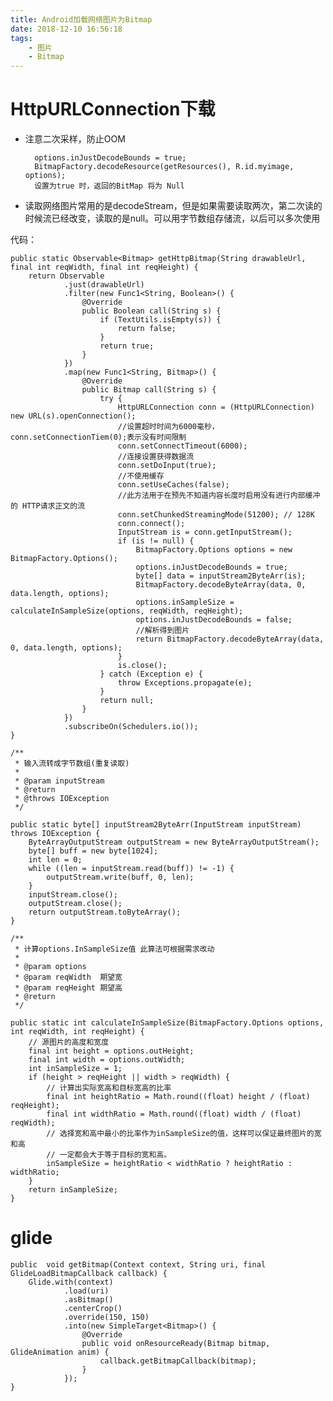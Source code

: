 ```yaml
---
title: Android加载网络图片为Bitmap
date: 2018-12-10 16:56:18
tags: 
	- 图片
	- Bitmap
---
```


# HttpURLConnection下载

- 注意二次采样，防止OOM

		options.inJustDecodeBounds = true;
		BitmapFactory.decodeResource(getResources(), R.id.myimage, options);
 		设置为true 时，返回的BitMap 将为 Null

- 读取网络图片常用的是decodeStream，但是如果需要读取两次，第二次读的时候流已经改变，读取的是null。可以用字节数组存储流，以后可以多次使用

代码：

	public static Observable<Bitmap> getHttpBitmap(String drawableUrl, final int reqWidth, final int reqHeight) {
        return Observable
                .just(drawableUrl)
                .filter(new Func1<String, Boolean>() {
                    @Override
                    public Boolean call(String s) {
                        if (TextUtils.isEmpty(s)) {
                            return false;
                        }
                        return true;
                    }
                })
                .map(new Func1<String, Bitmap>() {
                    @Override
                    public Bitmap call(String s) {
                        try {
                            HttpURLConnection conn = (HttpURLConnection) new URL(s).openConnection();
                            //设置超时时间为6000毫秒，conn.setConnectionTiem(0);表示没有时间限制
                            conn.setConnectTimeout(6000);
                            //连接设置获得数据流
                            conn.setDoInput(true);
                            //不使用缓存
                            conn.setUseCaches(false);
                            //此方法用于在预先不知道内容长度时启用没有进行内部缓冲的 HTTP请求正文的流
                            conn.setChunkedStreamingMode(51200); // 128K
                            conn.connect();
                            InputStream is = conn.getInputStream();
                            if (is != null) {
                                BitmapFactory.Options options = new BitmapFactory.Options();
                                options.inJustDecodeBounds = true;
                                byte[] data = inputStream2ByteArr(is);
                                BitmapFactory.decodeByteArray(data, 0, data.length, options);
                                options.inSampleSize = calculateInSampleSize(options, reqWidth, reqHeight);
                                options.inJustDecodeBounds = false;
                                //解析得到图片
                                return BitmapFactory.decodeByteArray(data, 0, data.length, options);
                            }
                            is.close();
                        } catch (Exception e) {
                            throw Exceptions.propagate(e);
                        }
                        return null;
                    }
                })
                .subscribeOn(Schedulers.io());
    }

    /**
     * 输入流转成字节数组(重复读取)
     *
     * @param inputStream
     * @return
     * @throws IOException
     */

    public static byte[] inputStream2ByteArr(InputStream inputStream) throws IOException {
        ByteArrayOutputStream outputStream = new ByteArrayOutputStream();
        byte[] buff = new byte[1024];
        int len = 0;
        while ((len = inputStream.read(buff)) != -1) {
            outputStream.write(buff, 0, len);
        }
        inputStream.close();
        outputStream.close();
        return outputStream.toByteArray();
    }

    /**
     * 计算options.InSampleSize值 此算法可根据需求改动
     *
     * @param options
     * @param reqWidth  期望宽
     * @param reqHeight 期望高
     * @return
     */

    public static int calculateInSampleSize(BitmapFactory.Options options, int reqWidth, int reqHeight) {
        // 源图片的高度和宽度
        final int height = options.outHeight;
        final int width = options.outWidth;
        int inSampleSize = 1;
        if (height > reqHeight || width > reqWidth) {
            // 计算出实际宽高和目标宽高的比率
            final int heightRatio = Math.round((float) height / (float) reqHeight);
            final int widthRatio = Math.round((float) width / (float) reqWidth);
            // 选择宽和高中最小的比率作为inSampleSize的值，这样可以保证最终图片的宽和高
            // 一定都会大于等于目标的宽和高。
            inSampleSize = heightRatio < widthRatio ? heightRatio : widthRatio;
        }
        return inSampleSize;
    }
    
# glide

	public  void getBitmap(Context context, String uri, final GlideLoadBitmapCallback callback) {
	    Glide.with(context)
	            .load(uri)
	            .asBitmap()
	            .centerCrop()
	            .override(150, 150)
	            .into(new SimpleTarget<Bitmap>() {
	                @Override
	                public void onResourceReady(Bitmap bitmap, GlideAnimation anim) {
	                    callback.getBitmapCallback(bitmap);
	                }
	            });
	}
